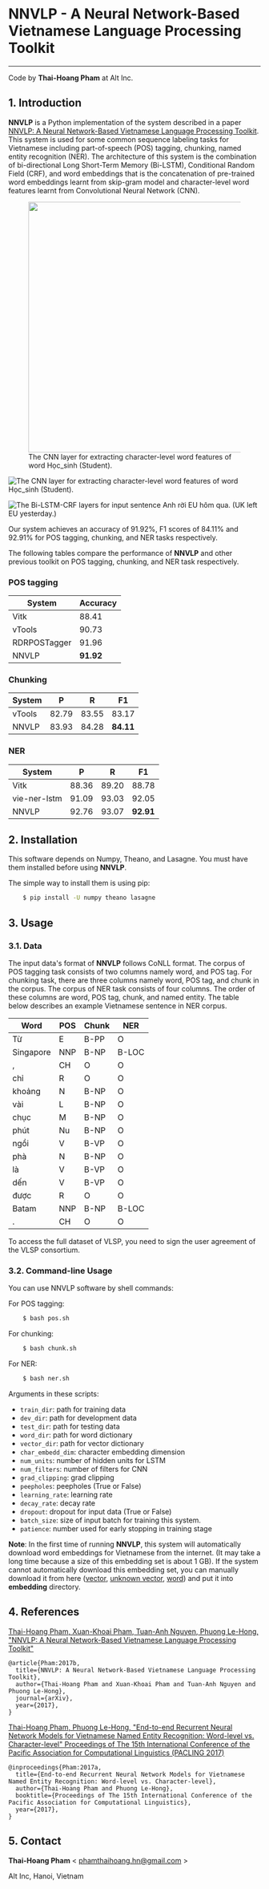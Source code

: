 # NNVLP - A Neural Network-Based Vietnamese Language Processing Toolkit
-----------------------------------------------------------------
Code by **Thai-Hoang Pham** at Alt Inc. 

## 1. Introduction
**NNVLP** is a Python implementation of the system described in a paper [NNVLP: A Neural Network-Based Vietnamese 
Language Processing Toolkit](https://arxiv.org/abs/1708.07241).
This system is used for some common sequence labeling tasks for Vietnamese including part-of-speech (POS) tagging, 
chunking, named entity recognition (NER).
The architecture of this system is the combination of bi-directional Long Short-Term Memory (Bi-LSTM), 
Conditional Random Field (CRF), and word embeddings that is the concatenation of pre-trained word embeddings learnt 
from skip-gram model and character-level word features learnt from Convolutional Neural Network (CNN).

<figure>
    <img src="https://raw.githubusercontent.com/pth1993/NNVLP/master/docs/cnn.png" width="500">
    <figcaption>The CNN layer for extracting character-level
word features of word Học_sinh (Student).</figcaption>
</figure>

![](https://raw.githubusercontent.com/pth1993/NNVLP/master/docs/cnn.png "The CNN layer for extracting character-level
word features of word Học_sinh (Student).")

![](https://raw.githubusercontent.com/pth1993/NNVLP/master/docs/word_level.png "The Bi-LSTM-CRF layers for input sentence
Anh rời EU hôm qua. (UK left EU yesterday.)")

Our system achieves an accuracy of 91.92%, F1 scores of 84.11% and 92.91% for POS tagging, chunking, and NER tasks 
respectively.

The following tables compare the performance of **NNVLP** and other previous toolkit on POS tagging, chunking, and NER 
task respectively.

### POS tagging

| System       | Accuracy |
|--------------|----------|
| Vitk         | 88.41    |
| vTools       | 90.73    |
| RDRPOSTagger | 91.96    |
| NNVLP        | **91.92**    |

### Chunking

| System | P     | R     | F1    |
|--------|-------|-------|-------|
| vTools | 82.79 | 83.55 | 83.17 |
| NNVLP  | 83.93 | 84.28 | **84.11** |

### NER

| System       | P     | R     | F1    |
|--------------|-------|-------|-------|
| Vitk         | 88.36 | 89.20 | 88.78 |
| vie-ner-lstm | 91.09 | 93.03 | 92.05 |
| NNVLP        | 92.76 | 93.07 | **92.91** |

## 2. Installation

This software depends on Numpy, Theano, and Lasagne. You must have them installed before using **NNVLP**.

The simple way to install them is using pip:

```sh
	$ pip install -U numpy theano lasagne
```
## 3. Usage

### 3.1. Data

The input data's format of **NNVLP** follows CoNLL format. The corpus of POS tagging task consists of two columns 
namely word, and POS tag. For chunking task, there are three columns namely word, POS tag, and chunk in the corpus. 
The corpus of NER task consists of four columns. The order of these columns are word, POS tag, chunk, and named entity.
The table below describes an example Vietnamese sentence in NER corpus.

| Word      | POS | Chunk | NER   |
|-----------|-----|-------|-------|
| Từ        | E   | B-PP  | O     |
| Singapore | NNP | B-NP  | B-LOC |
| ,         | CH  | O     | O     |
| chỉ       | R   | O     | O     |
| khoảng    | N   | B-NP  | O     |
| vài       | L   | B-NP  | O     |
| chục      | M   | B-NP  | O     |
| phút      | Nu  | B-NP  | O     |
| ngồi      | V   | B-VP  | O     |
| phà       | N   | B-NP  | O     |
| là        | V   | B-VP  | O     |
| dến       | V   | B-VP  | O     |
| được      | R   | O     | O     |
| Batam     | NNP | B-NP  | B-LOC |
| .         | CH  | O     | O     |

To access the full dataset of VLSP, you need to sign the user agreement of the VLSP consortium.

### 3.2. Command-line Usage

You can use NNVLP software by shell commands:

For POS tagging:

```sh
	$ bash pos.sh
```

For chunking:

```sh
	$ bash chunk.sh
```

For NER:

```sh
	$ bash ner.sh
```

Arguments in these scripts:

* ``train_dir``:       path for training data
* ``dev_dir``:         path for development data
* ``test_dir``:        path for testing data
* ``word_dir``:        path for word dictionary
* ``vector_dir``:      path for vector dictionary
* ``char_embedd_dim``: character embedding dimension
* ``num_units``:       number of hidden units for LSTM
* ``num_filters``:     number of filters for CNN
* ``grad_clipping``:   grad clipping
* ``peepholes``:       peepholes (True or False)
* ``learning_rate``:   learning rate
* ``decay_rate``:      decay rate
* ``dropout``:         dropout for input data (True or False)
* ``batch_size``:      size of input batch for training this system.
* ``patience``:        number used for early stopping in training stage


**Note**: In the first time of running **NNVLP**, this system will automatically download word embeddings for 
Vietnamese from the internet. (It may take a long time because a size of this embedding set is about 1 GB). If the 
system cannot automatically download this embedding set, you can manually download it from here 
([vector](https://drive.google.com/open?id=0BytHkPDTyLo9WU93NEI1bGhmYmc), 
[unknown vector](https://drive.google.com/open?id=0BytHkPDTyLo9VVlld1VlVVVoSHM),
[word](https://drive.google.com/open?id=0BytHkPDTyLo9SC1mRXpkbWhfUDA)) and put it into **embedding** directory.

## 4. References

[Thai-Hoang Pham, Xuan-Khoai Pham, Tuan-Anh Nguyen, Phuong Le-Hong, "NNVLP: A Neural Network-Based Vietnamese Language 
Processing Toolkit"](https://arxiv.org/abs/1708.07241)

```
@article{Pham:2017b,
  title={NNVLP: A Neural Network-Based Vietnamese Language Processing Toolkit},
  author={Thai-Hoang Pham and Xuan-Khoai Pham and Tuan-Anh Nguyen and Phuong Le-Hong},
  journal={arXiv},
  year={2017},
}
```

[Thai-Hoang Pham, Phuong Le-Hong, "End-to-end Recurrent Neural Network Models for Vietnamese Named Entity Recognition: 
Word-level vs. Character-level" Proceedings of The 15th International Conference of the Pacific Association for 
Computational Linguistics (PACLING 2017)](https://arxiv.org/abs/1705.04044)

```
@inproceedings{Pham:2017a,
  title={End-to-end Recurrent Neural Network Models for Vietnamese Named Entity Recognition: Word-level vs. Character-level},
  author={Thai-Hoang Pham and Phuong Le-Hong},
  booktitle={Proceedings of The 15th International Conference of the Pacific Association for Computational Linguistics},
  year={2017},
}
```

## 5. Contact

**Thai-Hoang Pham** < phamthaihoang.hn@gmail.com >

Alt Inc, Hanoi, Vietnam
